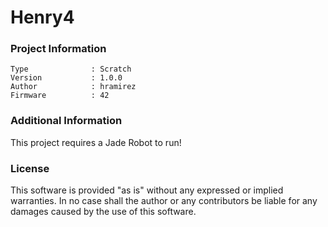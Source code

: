 Henry4
================



### Project Information
```
Type              : Scratch
Version           : 1.0.0
Author            : hramirez
Firmware          : 42
```

### Additional Information
This project requires a Jade Robot to run!

### License
This software is provided "as is" without any expressed or implied warranties.  In no case shall the author or any contributors be liable for any damages caused by the use of this software.

